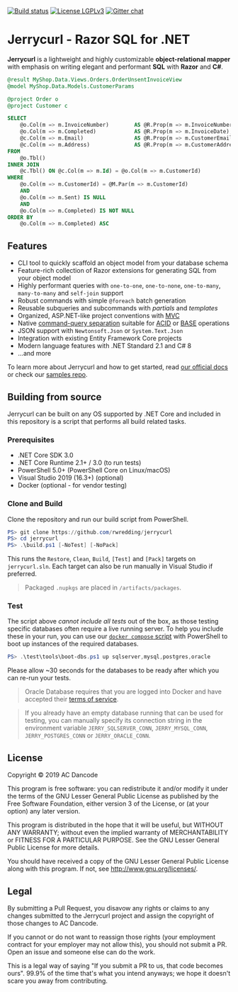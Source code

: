 [![Build status](https://ci.appveyor.com/api/projects/status/onendmfb6ywd33je?svg=true)](https://ci.appveyor.com/project/rwredding/jerrycurl)
[![License LGPLv3](https://img.shields.io/badge/license-LGPLv3-green.svg)](http://www.gnu.org/licenses/lgpl-3.0.html)
[![Gitter chat](https://badges.gitter.im/gitterHQ/gitter.png)](https://gitter.im/jerrycurl-mvc)
# Jerrycurl - Razor SQL for .NET
**Jerrycurl** is a lightweight and highly customizable **object-relational mapper** with emphasis on writing elegant and performant **SQL** with **Razor** and **C#**.

```sql
@result MyShop.Data.Views.Orders.OrderUnsentInvoiceView
@model MyShop.Data.Models.CustomerParams

@project Order o
@project Customer c

SELECT
    @o.Col(m => m.InvoiceNumber)        AS @R.Prop(m => m.InvoiceNumber),
    @o.Col(m => m.Completed)            AS @R.Prop(m => m.InvoiceDate),
    @c.Col(m => m.Email)                AS @R.Prop(m => m.CustomerEmail),
    @c.Col(m => m.Address)              AS @R.Prop(m => m.CustomerAddress)
FROM
    @o.Tbl()
INNER JOIN
    @c.Tbl() ON @c.Col(m => m.Id) = @o.Col(m => m.CustomerId)
WHERE
    @o.Col(m => m.CustomerId) = @M.Par(m => m.CustomerId)
    AND
    @o.Col(m => m.Sent) IS NULL
    AND
    @o.Col(m => m.Completed) IS NOT NULL
ORDER BY
    @o.Col(m => m.Completed) ASC
```

## Features
* CLI tool to quickly scaffold an object model from your database schema
* Feature-rich collection of Razor extensions for generating SQL from your object model
* Highly performant queries with `one-to-one`, `one-to-none`, `one-to-many`, `many-to-many` and `self-join` support
* Robust commands with simple `@foreach` batch generation
* Reusable subqueries and subcommands with *partials* and *templates*
* Organized, ASP.NET-like project conventions with [MVC](https://en.wikipedia.org/wiki/Model%E2%80%93view%E2%80%93controller)
* Native [command-query separation](https://en.wikipedia.org/wiki/Command%E2%80%93query_separation) suitable for [ACID](https://en.wikipedia.org/wiki/ACID) or [BASE](https://en.wikipedia.org/wiki/Eventual_consistency) operations
* JSON support with `Newtonsoft.Json` or `System.Text.Json`
* Integration with existing Entity Framework Core projects
* Modern language features with .NET Standard 2.1 and C# 8
* ...and more

To learn more about Jerrycurl and how to get started, read [our official docs](https://jerrycurl.net/documentation) or check our [samples repo](https://github.com/rwredding/jerrycurl-samples).

## Building from source
Jerrycurl can be built on any OS supported by .NET Core and included in this repository is a script that performs all build related tasks.

### Prerequisites
* .NET Core SDK 3.0
* .NET Core Runtime 2.1+ / 3.0 (to run tests)
* PowerShell 5.0+ (PowerShell Core on Linux/macOS) 
* Visual Studio 2019 (16.3+) (optional)
* Docker (optional - for vendor testing)

### Clone and Build
Clone the repository and run our build script from PowerShell.
```powershell
PS> git clone https://github.com/rwredding/jerrycurl
PS> cd jerrycurl
PS> .\build.ps1 [-NoTest] [-NoPack]
```
This runs the `Restore`, `Clean`, `Build`, `[Test]` and `[Pack]` targets on `jerrycurl.sln`. Each target can also be run manually in Visual Studio if preferred.

> Packaged `.nupkgs` are placed in `/artifacts/packages`.

### Test
The script above *cannot include all tests* out of the box, as those testing specific databases often require a live running server. To help you include these in your run, you can use our [`docker compose` script](test/tools/boot-dbs.ps1) with PowerShell to boot up instances of the required databases.

```powershell
PS> .\test\tools\boot-dbs.ps1 up sqlserver,mysql,postgres,oracle
```
Please allow ~30 seconds for the databases to be ready after which you can re-run your tests.

> Oracle Database requires that you are logged into Docker and have accepted their [terms of service](https://hub.docker.com/_/oracle-database-enterprise-edition).

> If you already have an empty database running that can be used for testing, you can manually specify its connection string in the environment variable `JERRY_SQLSERVER_CONN`, `JERRY_MYSQL_CONN`, `JERRY_POSTGRES_CONN` or `JERRY_ORACLE_CONN`.

## License
Copyright © 2019 AC Dancode

This program is free software: you can redistribute it and/or modify it under the terms of the GNU Lesser General Public License as published by the Free Software Foundation, either version 3 of the License, or (at your option) any later version.

This program is distributed in the hope that it will be useful, but WITHOUT ANY WARRANTY; without even the implied warranty of MERCHANTABILITY or FITNESS FOR A PARTICULAR PURPOSE. See the GNU Lesser General Public License for more details.

You should have received a copy of the GNU Lesser General Public License along with this program. If not, see http://www.gnu.org/licenses/.

## Legal
By submitting a Pull Request, you disavow any rights or claims to any changes
submitted to the Jerrycurl project and assign the copyright of
those changes to AC Dancode.

If you cannot or do not want to reassign those rights (your employment
contract for your employer may not allow this), you should not submit a PR.
Open an issue and someone else can do the work.

This is a legal way of saying "If you submit a PR to us, that code becomes ours".
99.9% of the time that's what you intend anyways; we hope it doesn't scare you
away from contributing.
